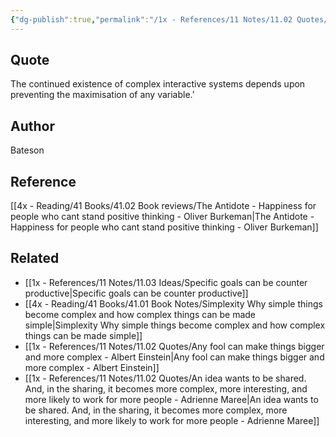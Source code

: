 ```yaml
---
{"dg-publish":true,"permalink":"/1x - References/11 Notes/11.02 Quotes/The continued existence of complex interactive systems depends upon preventing the maximisation of any variable - Bateson/","title":"The continued existence of complex interactive systems depends upon preventing the maximisation of any variable - Bateson","noteIcon":"","created":"2023-11-30T19:13:59.000+03:00","updated":"2024-02-14T20:18:38.263+03:00"}
---
```



## Quote
The continued existence of complex interactive systems depends upon preventing the maximisation of any variable.’ 

## Author
Bateson

## Reference
[[4x - Reading/41 Books/41.02 Book reviews/The Antidote - Happiness for people who cant stand positive thinking - Oliver Burkeman\|The Antidote - Happiness for people who cant stand positive thinking - Oliver Burkeman]]

## Related
- [[1x - References/11 Notes/11.03 Ideas/Specific goals can be counter productive\|Specific goals can be counter productive]]
- [[4x - Reading/41 Books/41.01 Book Notes/Simplexity Why simple things become complex and how complex things can be made simple\|Simplexity Why simple things become complex and how complex things can be made simple]]
- [[1x - References/11 Notes/11.02 Quotes/Any fool can make things bigger and more complex - Albert Einstein\|Any fool can make things bigger and more complex - Albert Einstein]]
- [[1x - References/11 Notes/11.02 Quotes/An idea wants to be shared. And, in the sharing, it becomes more complex, more interesting, and more likely to work for more people - Adrienne Maree\|An idea wants to be shared. And, in the sharing, it becomes more complex, more interesting, and more likely to work for more people - Adrienne Maree]]
